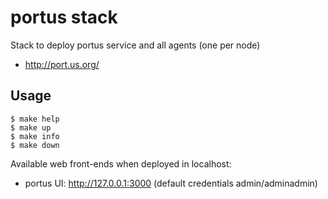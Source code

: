 # portus stack

Stack to deploy portus service and all agents (one per node)

- http://port.us.org/

## Usage

    $ make help
    $ make up
    $ make info
    $ make down

Available web front-ends when deployed in localhost:

- portus UI: http://127.0.0.1:3000     (default credentials admin/adminadmin)

